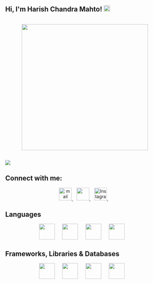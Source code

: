 <div align="left">
<h2> Hi, I'm Harish Chandra Mahto! <img src="https://user-images.githubusercontent.com/42378118/110234147-e3259600-7f4e-11eb-95be-0c4047144dea.gif" width="20"></h2>
</div>
<br>
<div align="center">
  <div style="display: flex; justify-content: center; align-items: center;">
    <img src="https://github-readme-stats.vercel.app/api?username=harish11223&count_private=true&theme=dark&show_icons=true" width="400" />
  </div>
</div>


<br>

![](https://komarev.com/ghpvc/?username=harish11223&color=brightgreen)

## Connect with me:
<p align="center">
    <a href="mailto:harish654@hotmail.com" target="_blank">
    <img src="https://www.svgrepo.com/show/452213/gmail.svg" height="40px" alt="mail"/>
    </a>&nbsp;&nbsp;
    <a href="https://www.linkedin.com/in/harish-chandra-mahto/" target="_blank">
    <img src="https://www.svgrepo.com/show/134579/linkedin.svg" height="40px"/>
    </a>&nbsp;&nbsp;
   <a href="https://instagram.com/harish_chandra_007" target="_blank">
    <img src="https://www.svgrepo.com/show/452229/instagram-1.svg" height="40px" alt="Instagram"/>
    </a>&nbsp;&nbsp;
</p>
     
## Languages
<p align="center">
<img src="https://www.svgrepo.com/show/303480/c-logo.svg" height="50px">&nbsp;&nbsp;&nbsp;&nbsp;&nbsp;
<img src="https://www.svgrepo.com/show/349402/html5.svg" height="50px">&nbsp;&nbsp;&nbsp;&nbsp;&nbsp;
<img src="https://www.svgrepo.com/show/349330/css3.svg"  height="50px">&nbsp;&nbsp;&nbsp;&nbsp;&nbsp;
<img src="https://www.svgrepo.com/show/349419/javascript.svg" height="50px">&nbsp;&nbsp;&nbsp;&nbsp;&nbsp;
</p>

## Frameworks, Libraries & Databases
<p align="center">
<img src="https://www.svgrepo.com/show/355190/reactjs.svg" height="50px">&nbsp;&nbsp;&nbsp;&nbsp;&nbsp;
<img src="https://www.svgrepo.com/show/373595/firebase.svg" height="50px">&nbsp;&nbsp;&nbsp;&nbsp;&nbsp;
<img src="https://www.svgrepo.com/show/353498/bootstrap.svg" height="50px">&nbsp;&nbsp;&nbsp;&nbsp;&nbsp;
<img src="https://www.svgrepo.com/show/374118/tailwind.svg" height="50px">&nbsp;&nbsp;&nbsp;&nbsp;&nbsp;
</p>






<!---
nagarajpandith/nagarajpandith is a ✨ special ✨ repository because its `README.md` (this file) appears on your GitHub profile.
You can click the Preview link to take a look at your changes.
--->
